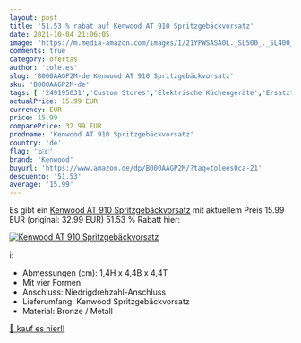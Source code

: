 ```yaml
---
layout: post
title: '51.53 % rabat auf Kenwood AT 910 Spritzgebäckvorsatz'
date: 2021-10-04 21:06:05
image: 'https://m.media-amazon.com/images/I/21YPWSASA0L._SL500_._SL400_.jpg'
comments: true
category: ofertas
author: 'tole.es'
slug: 'B000AAGP2M-de Kenwood AT 910 Spritzgebäckvorsatz'
sku: 'B000AAGP2M-de'
tags: [ '249195031','Custom Stores','Elektrische Küchengeräte','Ersatzteile & Zubehör','Haushalt','Kochen, Braten & Backen','Küche, Haushalt & Wohnen','Küchengeräte','Produkte','Shops','Zubehör für Küchenmaschinen','kenwood', ]
actualPrice: 15.99 EUR
currency: EUR
price: 15.99
comparePrice: 32.99 EUR
prodname: 'Kenwood AT 910 Spritzgebäckvorsatz'
country: 'de'
flag: '🇩🇪'
brand: 'Kenwood'
buyurl: 'https://www.amazon.de/dp/B000AAGP2M/?tag=tolees0ca-21'
descuento: '51.53'
average: '15.99'
---
```


Es gibt ein [Kenwood AT 910 Spritzgebäckvorsatz](https://www.amazon.de/dp/B000AAGP2M/?tag=tolees0ca-21) mit aktuellem Preis 15.99 EUR (original: 32.99 EUR) 51.53 % Rabatt hier:

[![Kenwood AT 910 Spritzgebäckvorsatz](https://m.media-amazon.com/images/I/21YPWSASA0L._SL500_._SL400_.jpg)](https://www.amazon.de/dp/B000AAGP2M/?tag=tolees0ca-21)

ℹ️:

- Abmessungen (cm): 1,4H x 4,4B x 4,4T
- Mit vier Formen
- Anschluss: Niedrigdrehzahl-Anschluss
- Lieferumfang: Kenwood Spritzgebäckvorsatz
- Material: Bronze / Metall

[🛒 kauf es hier!!](https://www.amazon.de/dp/B000AAGP2M/?tag=tolees0ca-21)
